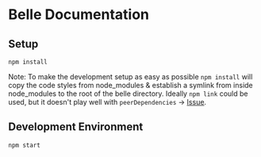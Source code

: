 Belle Documentation
================

## Setup

```
npm install
```

Note: To make the development setup as easy as possible `npm install` will copy
the code styles from node_modules & establish a symlink from inside node_modules
to the root of the belle directory. Ideally `npm link` could be used, but it
doesn't play well with `peerDependencies` -> [Issue](https://github.com/npm/npm/issues/5875).

## Development Environment

```
npm start
```
